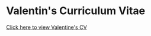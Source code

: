 # Valentin's Curriculum Vitae

[Click here to view Valentine's CV](https://valentin-kudin.github.io/curriculum-vitae/)
